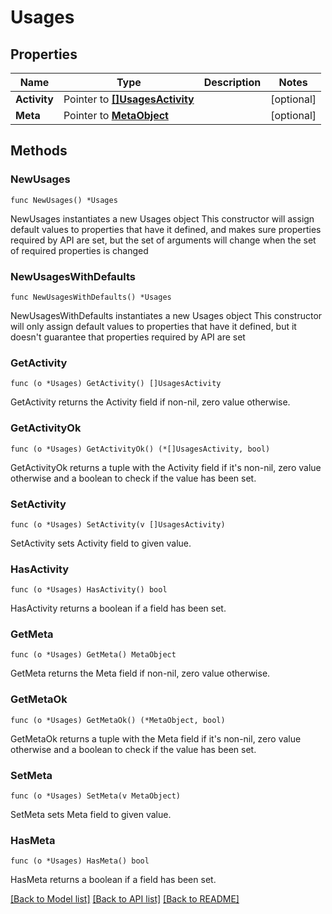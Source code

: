 # Usages

## Properties

Name | Type | Description | Notes
------------ | ------------- | ------------- | -------------
**Activity** | Pointer to [**[]UsagesActivity**](UsagesActivity.md) |  | [optional] 
**Meta** | Pointer to [**MetaObject**](MetaObject.md) |  | [optional] 

## Methods

### NewUsages

`func NewUsages() *Usages`

NewUsages instantiates a new Usages object
This constructor will assign default values to properties that have it defined,
and makes sure properties required by API are set, but the set of arguments
will change when the set of required properties is changed

### NewUsagesWithDefaults

`func NewUsagesWithDefaults() *Usages`

NewUsagesWithDefaults instantiates a new Usages object
This constructor will only assign default values to properties that have it defined,
but it doesn't guarantee that properties required by API are set

### GetActivity

`func (o *Usages) GetActivity() []UsagesActivity`

GetActivity returns the Activity field if non-nil, zero value otherwise.

### GetActivityOk

`func (o *Usages) GetActivityOk() (*[]UsagesActivity, bool)`

GetActivityOk returns a tuple with the Activity field if it's non-nil, zero value otherwise
and a boolean to check if the value has been set.

### SetActivity

`func (o *Usages) SetActivity(v []UsagesActivity)`

SetActivity sets Activity field to given value.

### HasActivity

`func (o *Usages) HasActivity() bool`

HasActivity returns a boolean if a field has been set.

### GetMeta

`func (o *Usages) GetMeta() MetaObject`

GetMeta returns the Meta field if non-nil, zero value otherwise.

### GetMetaOk

`func (o *Usages) GetMetaOk() (*MetaObject, bool)`

GetMetaOk returns a tuple with the Meta field if it's non-nil, zero value otherwise
and a boolean to check if the value has been set.

### SetMeta

`func (o *Usages) SetMeta(v MetaObject)`

SetMeta sets Meta field to given value.

### HasMeta

`func (o *Usages) HasMeta() bool`

HasMeta returns a boolean if a field has been set.


[[Back to Model list]](../README.md#documentation-for-models) [[Back to API list]](../README.md#documentation-for-api-endpoints) [[Back to README]](../README.md)


